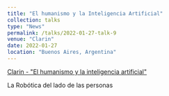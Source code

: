 ```yaml
---
title: "El humanismo y la Inteligencia Artificial"
collection: talks
type: "News"
permalink: /talks/2022-01-27-talk-9
venue: "Clarin"
date: 2022-01-27
location: "Buenos Aires, Argentina"
---
```


[Clarin - "El humanismo y la inteligencia artificial"](https://www.clarin.com/opinion/humanismo-inteligencia-artificial_0_cnR2wUWWMq.html)


La Robótica del lado de las personas

